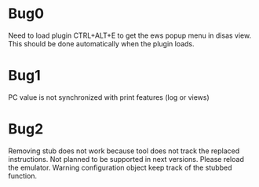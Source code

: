 



# Bug0

Need to load plugin CTRL+ALT+E to get the ews popup menu in disas view. 
This should be done automatically when the plugin loads.

# Bug1

PC value is not synchronized with print features (log or views)

# Bug2 

Removing stub does not work because tool does not track the replaced
instructions. Not planned to be supported in next versions. Please
reload the emulator. 
Warning configuration object keep track of the stubbed function.

